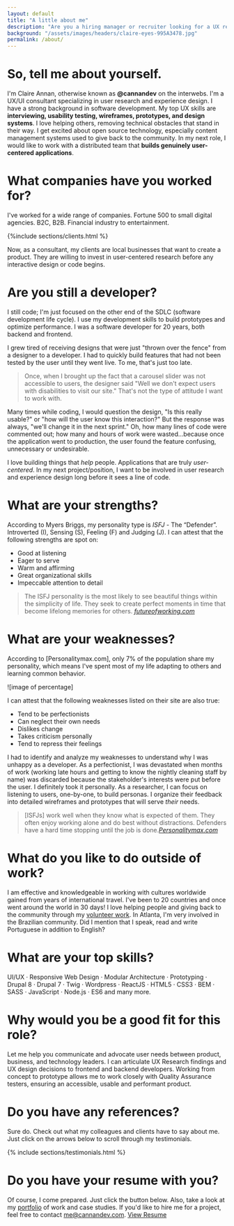 ```yaml
---
layout: default
title: "A little about me"
description: "Are you a hiring manager or recruiter looking for a UX researcher or experience designer? Look no more. Keep reading to get answers to your common questions."
background: "/assets/images/headers/claire-eyes-995A3478.jpg"
permalink: /about/
---
```


# So, tell me about yourself.
I'm Claire Annan, otherwise known as **@cannandev** on the interwebs. I'm a UX/UI consultant specializing in user research and experience design. I have a strong background in software development. My top UX skills are **interviewing, usability testing, wireframes, prototypes, and design systems**. I love helping others, removing technical obstacles that stand in their way. I get excited about open source technology, especially content management systems used to give back to the community. In my next role, I would like to work with a distributed team that **builds genuinely user-centered applications**.

# What companies have you worked for?
I've worked for a wide range of companies. Fortune 500 to small digital agencies. B2C, B2B. Financial industry to entertainment.

{%include sections/clients.html %}

Now, as a consultant, my clients are local businesses that want to create a product. They are willing to invest in user-centered research before any interactive design or code begins.


# Are you still a developer?
I still code; I'm just focused on the other end of the SDLC (software development life cycle). I use my development skills to build prototypes and optimize performance. I was a software developer for 20 years, both backend and frontend.

I grew tired of receiving designs that were just "thrown over the fence" from a designer to a developer. I had to quickly build features that had not been tested by the user until they went live. To me, that's just too late.

> Once, when I brought up the fact that a carousel slider was not accessible to users, the designer said "Well we don't expect users with disabilities to visit our site." That's not the type of attitude I want to work with.

Many times while coding, I would question the design, "Is this really usable?" or "how will the user know this interaction?" But the response was always, "we'll change it in the next sprint." Oh, how many lines of code were commented out; how many and hours of work were wasted...because once the application went to production, the user found the feature confusing, unnecessary or undesirable.

I love building things that _help_ people. Applications that are truly _user-centered_. In my next project/position, I want to be involved in user research and experience design long before it sees a line of code.

# What are your strengths?
According to Myers Briggs, my personality type is _ISFJ_ - The “Defender”. Introverted (I), Sensing (S), Feeling (F) and Judging (J).
I can attest that the following strengths are spot on:
* Good at listening
* Eager to serve
* Warm and affirming
* Great organizational skills
* Impeccable attention to detail

> The ISFJ personality is the most likely to see beautiful things within the simplicity of life. They seek to create perfect moments in time that become lifelong memories for others. <cite>[futureofworking.com](https://futureofworking.com/12-isfj-personality-strengths-weaknesses-and-traits/)</cite>

# What are your weaknesses?
According to [Personalitymax.com], only 7% of the population share my personality, which means I've spent most of my life adapting to others and learning common behavior.

![image of percentage]

I can attest that the following weaknesses listed on their site are also true:
* Tend to be perfectionists
* Can neglect their own needs
* Dislikes change
* Takes criticism personally
* Tend to repress their feelings

I had to identify and analyze my weaknesses to understand why I was unhappy as a developer. As a perfectionist, I was devastated when months of work (working late hours and getting to know the nightly cleaning staff by name) was discarded because the stakeholder's interests were put before the user. I definitely took it personally. As a researcher, I can focus on listening to users, one-by-one, to build personas. I organize their feedback into detailed wireframes and prototypes that will serve _their_ needs.

> [ISFJs] work well when they know what is expected of them. They often enjoy working alone and do best without distractions. Defenders have a hard time stopping until the job is done.<cite>[Personalitymax.com](https://personalitymax.com/personality-types/isfj-defender/)</cite>

# What do you like to do outside of work?
I am effective and knowledgeable in working with cultures worldwide gained from years of international travel. I've been to 20 countries and once went around the world in 30 days! I love helping people and giving back to the community through my <a href="http://www.jw.org">volunteer work</a>. In Atlanta, I'm very involved in the Brazilian community. Did I mention that I speak, read and write Portuguese in addition to English?

# What are your top skills?
UI/UX &#x00B7; Responsive Web Design &#x00B7; Modular Architecture &#x00B7; Prototyping &#x00B7; Drupal 8 &#x00B7; Drupal 7 &#x00B7; Twig &#x00B7; Wordpress &#x00B7; ReactJS &#x00B7; HTML5 &#x00B7; CSS3 &#x00B7; BEM &#x00B7; SASS &#x00B7; JavaScript &#x00B7;
  Node.js &#x00B7; ES6 and many more.

# Why would you be a good fit for this role?

Let me help you communicate and advocate user needs between product, business, and technology leaders. I can articulate UX Research findings and UX design decisions to frontend and backend developers. Working from concept to prototype allows me to work closely with Quality Assurance testers, ensuring an accessible, usable and performant product.

# Do you have any references?

Sure do. Check out what my colleagues and clients have to say about me. Just click on the arrows below to scroll through my testimonials.

{% include sections/testimonials.html %}

# Do you have your resume with you?

Of course, I come prepared. Just click the button below. Also, take a look at my [portfolio](/portfolio) of work and case studies. If you'd like to hire me for a project, feel free to contact <a href="mailto:me@cannandev.com">me@cannandev.com</a>.
<a class="more btn-style-1" href="https://docs.google.com/document/d/1wV9Nt1xM5l7iU3iCIXMfXFN1E1ZdUXZXTT1Y7-mGAbE/edit?usp=sharing">View Resume</a>
